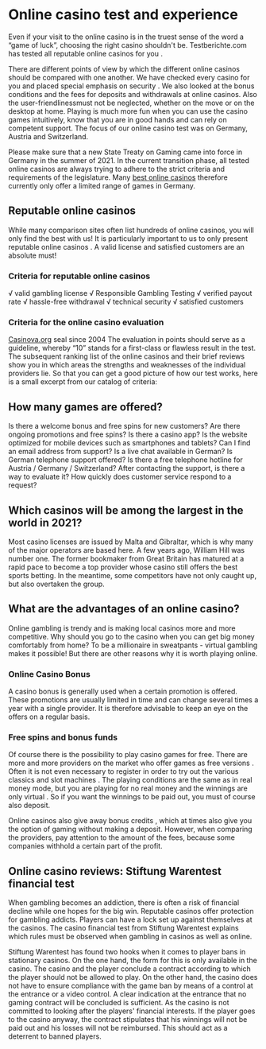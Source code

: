 # Online casino test and experience

Even if your visit to the online casino is in the truest sense of the word a “game of luck”, choosing the right casino shouldn't be. Testberichte.com has tested all reputable online casinos for you .

There are different points of view by which the different online casinos should be compared with one another. We have checked every casino for you and placed special emphasis on security . We also looked at the bonus conditions and the fees for deposits and withdrawals at online casinos. Also the user-friendlinessmust not be neglected, whether on the move or on the desktop at home. Playing is much more fun when you can use the casino games intuitively, know that you are in good hands and can rely on competent support. The focus of our online casino test was on Germany, Austria and Switzerland.

Please make sure that a new State Treaty on Gaming came into force in Germany in the summer of 2021. In the current transition phase, all tested online casinos are always trying to adhere to the strict criteria and requirements of the legislature. Many [best online casinos](https://casinova.org/best-online-casinos/) therefore currently only offer a limited range of games in Germany.

## Reputable online casinos

While many comparison sites often list hundreds of online casinos, you will only find the best with us! It is particularly important to us to only present reputable online casinos . A valid license and satisfied customers are an absolute must!

### Criteria for reputable online casinos

√ valid gambling license
√ Responsible Gambling Testing
√ verified payout rate
√ hassle-free withdrawal
√ technical security
√ satisfied customers

### Criteria for the online casino evaluation

[Casinova.org](https://casinova.org/) seal since 2004 The evaluation in points should serve as a guideline, whereby “10” stands for a first-class or flawless result in the test. The subsequent ranking list of the online casinos and their brief reviews show you in which areas the strengths and weaknesses of the individual providers lie. So that you can get a good picture of how our test works, here is a small excerpt from our catalog of criteria:

## How many games are offered?

Is there a welcome bonus and free spins for new customers?
Are there ongoing promotions and free spins?
Is there a casino app?
Is the website optimized for mobile devices such as smartphones and tablets?
Can I find an email address from support?
Is a live chat available in German?
Is German telephone support offered?
Is there a free telephone hotline for Austria / Germany / Switzerland?
After contacting the support, is there a way to evaluate it?
How quickly does customer service respond to a request?

## Which casinos will be among the largest in the world in 2021?

Most casino licenses are issued by Malta and Gibraltar, which is why many of the major operators are based here. A few years ago, William Hill was number one. The former bookmaker from Great Britain has matured at a rapid pace to become a top provider whose casino still offers the best sports betting. In the meantime, some competitors have not only caught up, but also overtaken the group.

## What are the advantages of an online casino?

Online gambling is trendy and is making local casinos more and more competitive. Why should you go to the casino when you can get big money comfortably from home? To be a millionaire in sweatpants - virtual gambling makes it possible! But there are other reasons why it is worth playing online.

### Online Casino Bonus

A casino bonus is generally used when a certain promotion is offered. These promotions are usually limited in time and can change several times a year with a single provider. It is therefore advisable to keep an eye on the offers on a regular basis.

### Free spins and bonus funds

Of course there is the possibility to play casino games for free. There are more and more providers on the market who offer games as free versions . Often it is not even necessary to register in order to try out the various classics and slot machines . The playing conditions are the same as in real money mode, but you are playing for no real money and the winnings are only virtual . So if you want the winnings to be paid out, you must of course also deposit.

Online casinos also give away bonus credits , which at times also give you the option of gaming without making a deposit. However, when comparing the providers, pay attention to the amount of the fees, because some companies withhold a certain part of the profit.


## Online casino reviews: Stiftung Warentest financial test

When gambling becomes an addiction, there is often a risk of financial decline while one hopes for the big win. Reputable casinos offer protection for gambling addicts. Players can have a lock set up against themselves at the casinos. The casino financial test from Stiftung Warentest explains which rules must be observed when gambling in casinos as well as online.

Stiftung Warentest has found two hooks when it comes to player bans in stationary casinos. On the one hand, the form for this is only available in the casino. The casino and the player conclude a contract according to which the player should not be allowed to play. On the other hand, the casino does not have to ensure compliance with the game ban by means of a control at the entrance or a video control. A clear indication at the entrance that no gaming contract will be concluded is sufficient. As the casino is not committed to looking after the players' financial interests. If the player goes to the casino anyway, the contract stipulates that his winnings will not be paid out and his losses will not be reimbursed. This should act as a deterrent to banned players.
